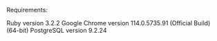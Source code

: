 Requirements:

Ruby version 3.2.2
Google Chrome version 114.0.5735.91 (Official Build) (64-bit)
PostgreSQL version 9.2.24

